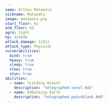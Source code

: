 ```yaml
---
name: Orthos Matamata
nickname: Matamata
image: matamata.png
start_floor: 61
end_floor: 63
agro: Sight
hp: 324548
attack_damage: 11411
attack_type: Physical
vulnerabilities:
  bind: true
  heavy: true
  sleep: true
  slow: true
  stun: true
abilities:
  - name: Scalding Breath
    description: "telegraphed conal AoE"
  - name: Embalming Earth
    description: "telegraphed pointblank AoE"
---
```

